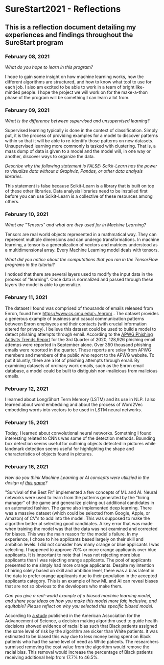# SureStart2021 - Reflections

## This is a reflection document detailing my experiences and findings throughout the SureStart program
### February 08, 2021
_What do you hope to learn in this program?_  

I hope to gain some insight on how machine learning works, how the different algorithms are structured, and how to know what tool to use for each job. I also am excited to be able to work in a team of bright like-minded people. I hope the project we will work on for the make-a-thon phase of the program will be something I can learn a lot from.

### February 09, 2021
_What is the difference between supervised and unsupervised learning?_

Supervised learning typically is done in the context of classification. Simply put, it is the process of providing examples for a model to discover patterns within so that it will be able to re-identify those patterns on new datasets.
Unsupervised learning more commonly is tasked with clustering. That is, a mass dump of data is given to a model and the model will, in one way or another, discover ways to organize the data. 

_Describe why the following statement is FALSE: Scikit-Learn has the power to visualize data without a Graphviz, Pandas, or other data analysis libraries._  

This statement is false because Scikit-Learn is a library that is built on top of these other libraries. Data analysis libraries need to be installed first before you can use Scikit-Learn is a collective of these resources among others.

### February 10, 2021
_What are "Tensors" and what are they used for in Machine Learning?_  

Tensors are real world objects represented in a mathmatical way. They can represent multiple dimensions and can undergo transformations. In machine learning, a tensor is a generalization of vectors and matrices understood as a multidimensional array. Every Machine Learning model deals with tensors.

_What did you notice about the computations that you ran in the TensorFlow programs in the tutorial?_  

I noticed that there are several layers used to modify the input data in the process of "learning". Once data is normalized and passed through these layers the model is able to generalize.

### February 11, 2021  

The dataset I found was comprised of thousands of emails released from Enron, found here https://www.cs.cmu.edu/~./enron/ . The dataset provides a generous example of business and casual communication patterns between Enron employees and their contacts (with crucial information altered for privacy).
I believe this dataset could be used to build a model to detect phishing attempts through email. According to the [APWG Phishing Activity Trends Report](https://docs.apwg.org/reports/apwg_trends_report_q3_2020.pdf) for the 3rd Quarter of 2020, 128,926 phishing email attemps were reported in September alone. Over 350 thousand phishing emails were reported in the quarter. These reports are soley from APWG members and members of the public who report to the APWG website. To put it bluntly, there are a lot of phishing attempts through email. By examining datasets of ordinary work emails, such as the Enron email database, a model could be built to distiguish non-malicious from malicious emails.

### February 12, 2021  

I learned about Long/Short Term Memory (LSTM) and its use in NLP. I also learned about word embedding and about the process of Word2Vec embedding words into vectors to be used in LSTM neural networks.

### February 15, 2021  

Today, I learned about convolutional neural networks. Something I found interesting related to CNNs was some of the detection methods. Bounding box detection seems useful for outlining objects detected in pictures while landmark detection seems useful for highlighting the shape and characteristics of objects found in pictures.

### February 16, 2021
_How do you think Machine Learning or AI concepts were utilizied in the design of [this game](https://www.survivalofthebestfit.com/)?_

"Survival of the Best Fit" implemented a few concepts of ML and AI. Neural networks were used to learn from the patterns generated by the "hiring manager" of the game and generalize picking out additional candidates in an automated fashion. The game also implemented deep learning. There was a massive dataset (which could be selected from Google, Apple, or Amazon) of CV's to add into the model. This was supposed to make the algorithm better at selecting good candidates.
A key error that was made when training the model was that the data was not examined and corrected for biases. This was the main reason for the model's failure. In my experience, I chose to hire applicants based largely on their skill and ambition levels. I did not consider how many orange or blue applicants I was selecting. I happened to approve 70% or more orange applicants over blue applicants. It is important to note that I was not rejecting more blue applicants than I was rejecting orange applicants. The pool of applicants presented to me simply had more orange applicants. Despite my intention of hiring solely based on skill and ambition level, there was a bias latent in the data to prefer orange applicants due to their population in the accepted applicants category. This is an example of how ML and AI can reveal biases that are not so obvious to the developers who make them.

_Can you give a real-world example of a biased machine learning model, and share your ideas on how you make this model more fair, inclusive, and equitable? Please reflect on why you selected this specific biased model._

According to [a study](https://science.sciencemag.org/content/366/6464/447.abstract) published in the American Association for the Advancement of Science, a decision making algorithm used to guide health decisions showed evidence of racial bias such that Black patients assigned the same level of risk by the algorithm are sicker than White patients. It was estimated to be biased this way due to less money being spent on Black patients who had the same level of need as White patients. The researchers surmised removing the cost value from the algorithm would remove the racial bias. This removal would increase the percentage of Black patients receiving additional help from 17.7% to 46.5%. 
